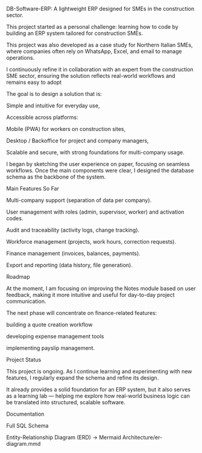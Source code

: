 DB-Software-ERP: A lightweight ERP designed for SMEs in the construction sector.

This project started as a personal challenge: learning how to code by building an ERP system tailored for construction SMEs.

This project was also developed as a case study for Northern Italian SMEs, where companies often rely on WhatsApp, Excel, and email to manage operations.

I continuously refine it in collaboration with an expert from the construction SME sector, ensuring the solution reflects real-world workflows and remains easy to adopt

The goal is to design a solution that is:

Simple and intuitive for everyday use,

Accessible across platforms:

Mobile (PWA) for workers on construction sites,

Desktop / Backoffice for project and company managers,

Scalable and secure, with strong foundations for multi-company usage.

I began by sketching the user experience on paper, focusing on seamless workflows. Once the main components were clear, I designed the database schema as the backbone of the system.


Main Features So Far

Multi-company support (separation of data per company).

User management with roles (admin, supervisor, worker) and activation codes.

Audit and traceability (activity logs, change tracking).

Workforce management (projects, work hours, correction requests).

Finance management (invoices, balances, payments).

Export and reporting (data history, file generation).


Roadmap

At the moment, I am focusing on improving the Notes module based on user feedback, making it more intuitive and useful for day-to-day project communication. 

The next phase will concentrate on finance-related features: 

building a quote creation workflow

developing expense management tools

implementing payslip management. 



Project Status

This project is ongoing. As I continue learning and experimenting with new features, I regularly expand the schema and refine its design.

It already provides a solid foundation for an ERP system, but it also serves as a learning lab — helping me explore how real-world business logic can be translated into structured, scalable software.


Documentation

Full SQL Schema 

Entity-Relationship Diagram (ERD) → Mermaid Architecture/er-diagram.mmd
